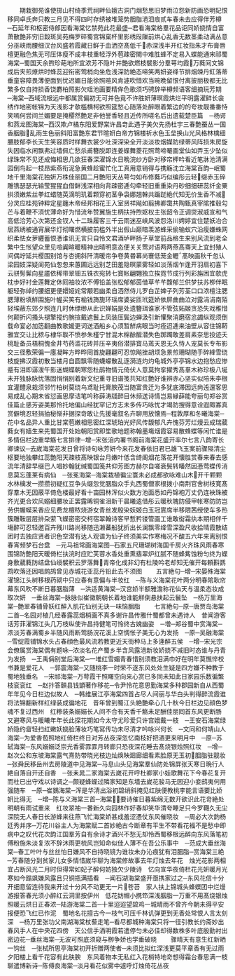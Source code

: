 <!-- { "loadSidebar": true } -->
　　期栽御苑谁使掷山村绮季荒祠畔仙娥古洞门烟愁思旧梦雨泣怨新防画恐明妃恨移同卓氏奔只教三月见不得四时存绣被堆笼势胭脂浥泪痕贰车春未去应得伴芳樽　─石延年和枢密侍郎因看海棠忆禁苑此花最盛─君看海棠格羣花品讵同娇娆情自富萧散艶非穷旧縠斑吴苑梅罗碎蜀宫锦窠杯里影绣叚隟前烘心乱香无数茎柔动满丛意分巫峡雨腰细汉台风盛若霞藏日鲜于血洒空髙低千赤深浅半开红妆指朱才布膏唇檀更融色焦无可压体瘦不成丰枝重轻浮外苞疎密閙中难胜蜂不定易入蝶能通宋祁蜀海棠─蜀国天余煦珍葩地所宜浓芳不隐叶并艶欲燃枝襞影分羣萼均霞万蕤囘文锦成后夹煎燎烘时蜂蕊迎衔密莺梢向坐危浅深防絶态啼笑两妍姿绛节排烟竦丹釭落蒂垂童容障畏薄便面到忧迟媚日能徐照暄风肯遽吹惜欢当晼晩留恨付离披丽极都无比繁多仅自持损香饶麝柏照影欠瑶池画要精侔色歌须巧骋辞举樽频语客细摘玩芳期　─海棠─西域流根远中都属赏偏初无可并色竟不许胜妍薄暝霞烘烂平明露濯鲜长衾绣作地密帐锦为天浅影才欹槛横柯欲照筵愁心随落处醉眼着繁边的的夸妆靓番番恃笑嘕何尝间兰媚要是掩樱然艶足非他誉香轻且近传所嗟名后出遗载楚臣篇　─杨谔和燕龙图海棠─西汉欺卢橘东阳爱野棠许昌竒此遇子美欠先扬杜宇三春艶蚕丛一国香胭脂乱雨生色丽斜阳富艶东君节暄妍白帝方锦楼祈水色玉垒换山光风格林檎细腰肢郁李长天生笑容质时样舞衣裳少吐深深染全开淡淡妆烟媒防绿蒂风阵损朱房旋失因临水闲飘弗过墙佩亡愁杀甫簪脱即连姜蝶舞菱花照莺啼罨画堂仙如弄玉少坠似绿珠常不见还成悔相思几欲狂春深濯锦水日晩浣纱方卧对移帘柙吟看近笔牀池清满园倒鸟起一枝昂紫燕衔泥急黄蜂趁蜜忙化工真用意销得与携觞沈立海棠百韵─岷蜀地千里海棠花独姸万株佳丽国二月艶阳天丛萼匀如布修蕤巧似编彤云轻缀赤玉碎雕镌瑟瑟光输莹猩猩血借鲜浅深相向背疎密逓勾牵轻旧重重染丹砂细细研蕊纤金粟拱须嫩紫丝拳红蜡随英滴明玑着颗穿初茎争袅娜翘榦共蹁跹絶代知无价生香不减分灵应桂苑钟粹定星躔木帝经邦相花王入室贤祥飚如翦拂卿霭共陶甄真宰隂推毂勾芒与着鞭不湏忧薄命好为惜流年赞翼施生柄扶持煦妪权主张韶令正调爕淑威宣和气高低洽芳心次第还金钗人十二珠履客三千云雨迷巫峡风波怨洛川娉婷宜住楚妖冶合居燕绣被通宵展华灯彻曙燃横披前槛外半出假山巅暗羡游蜂采偷输蚁穴沿瘦嫌蛛网织柔怯女萝纒蓄恨慿谁讯无言只自怜文君酒垆畔扬子草堂前品格生来别风流到老全繁中生怅望众里见喧阗暄暖精神出晴明意态便关关莺对语两两燕髙骞天上宜封殖人间偶竚延共樱围别馆与杏拥斜阡清暖帘争卷黄昬幕尚褰低笼金轣髙映画秋千忽认梁园妓深疑阆苑仙怱怱来蕙圃远远别芝田羞隐暝蒙雾轻如淡荡烟乍逢开羽扇初喜下云骈髣髴向星靥依稀带翠钿五铢衣宛转七寳帐翩翾独立挨霓节成行列彩旃困宜欹虎枕歩好衬金莲舞定休囘袖妆浓不傅铅盖张松郁郁茵借草芊芊馥郁兰供梦扶苏栁伴眠躯轻弥绰约腰细更便嬛娅姹常颙若幽柔自洒然侍儿罗白芷婢子列芳荃口口浓檀注腮腮薄粉填觧围施叶幄买笑有榆钱旖旎环瑶席婆娑匝玳筵娇依屏曲曲泣对露涓涓南陌轻埃蔽东郊夕照连几时休缥缈从此识婵娟是处遗簪珥谁家不管弦妬姬贪恐失戏稚惜何颠折闪搔头褪擎摐约腕揎戴遮鬟上凤装压鬓边蝉汲引新懽聚消磨宿忿蠲纵观须倒载命宴必加笾翻曲教歌媛更词送酒船乡心须暂觧病眼当时痊迢逓来油壁从容住锦鞯雅宜交让比秾与棣华聫不愤参朱槿宁甘混木棉酴醿潜失色踯躅敢差肩素奈思投迹夭桃耻备员梧桐愧金井芍药滥花砖并压辛夷俗潜排寳马蔫天恩无久恃人宠莫长专布影交三径敷荣徧一廛凝眸方晔晔囘首旋翩翩可忍惊飚挫胡烦急景煎珊瑚随手碎綘雪绕枝旋拂汉霞初散当楼月自圆飘零随蠛蠓散乱逐漪涟灼灼龟城外亭亭锦水边抱愁应惨蹙有泪即潺湲午影迷蝴蝶朝寒怨杜鹃物情元倚伏人意莫拘挛擢秀髙羣木称珍极八埏未开独脉脉忧落固悁悁别着新文纪重寻旧谱笺共知红艶好谁辨赤心坚实似陪朱李根宜灌醴泉栽须邻竹柏树莫绕乌鸢耻托膏腴茂当随富贵迁为多犹底滞因远尙迍邅客思易成乱心期未省愆画思摩诘笔吟称薛涛牋醉目休频送诗情岂易縁薛能夸丽句郑谷赏佳篇止感芳姿美那怜托地偏山经犹罕记方志未多传巧咏忧才竭防搜得意诠遐陬寡真赏僻境忍轻捐抽秘惭非据探竒敢让先援毫叙名卉聊用放懐焉─程敦厚和冬曦海棠─花中名品异人重比甘棠苞嫩相思密红深琥珀光好风传馥郁凡卉愧芬芳烂熳云成瑞葳蕤女有嫱生来先蜀国开处始朝阳赏即笙歌地题称翰墨塲烟霞容易散蜂蝶等闲忙谁是多情侣栏边重举觞七言排律─增─宋张洎内署书阁前海棠花盛开率尔七言八韵寄长卿谏议─去嵗海棠花发日曾将诗句咏芳妍今来花发春依旧君已雄飞玉案前骤隔清尘枢要地独攀红蕊艶阳天疎枝髙映银台月嫩叶低含绮阁烟花落花开懐胜赏春来春去感流年清辞早缀巴人唱妙翰犹缄蜀国笺共仰芳图方赫尔自嗟衰鬓转皤然因慿莺蝶传消息莫忘蓬莱有病仙　─张冕海棠─海棠栽植徧尘寰未必成都欲咏难山木开千颗颗水林檎发一攒攒初疑红豆争头缀忽觉胭脂众手丸西蜀僧家根拨小南荆官舍树枝寛髙穿羣木无因蔽平倚危楼最好看十亩园林浑似火数方池面悉如丹锦袍万丈仍连袂珠被齐光更合欢风嫋细腰妆正罢露晞铜雀泪新干晨曦逺借彤云暖秋魄防侵甲帐寒防防岂劳供幄幙采香应见费龙檀秾烧游女青丝发殷染妖姬白玉冠賔席半移隈茜绶使车多热簇雕鞍层层排朶萦飞蝶密密交柯宿翠翰诗客早慙矜镂管画工谁敢衒霜纨本期相伴千塲醉可忍轻邀百卉残川路尚移随迅濑蕃船犹折出长澜飘零绛雪深盈尺收拾晴霞散结团时去独应贤者识色空潜有达人观谱为仙子终须美实作寒梅况不酸五六年来离别恨春宵频梦石台盘　─元马祖常画海棠图─石家五尺珊瑚树海国千房火齐珠风雨春寒围锦防艶阳天暖倚栏扶浣时应贮芙蓉水香处重熏翡翠炉红腻不随蜂觜蚀粉匀终为蝶身敷葳蕤防结盘仙绶襞积云罗落舞青帝化成非幻有杜陵吟老却知无催开每頼斟鹦鹉吹落还因唱鹧鸪曾见赤城花亚蕊丹铅此去不须图
　　五言絶句─增─宋晏殊海棠濯锦江头树移根药砌中只应春有意偏与半妆红　─陈与义海棠花叶两分明春隂耿帘幕东风吹不断日暮胭脂薄　─洪适黄海棠─汉宫娇半额雅澹称花仙天与温柔态妆成取次妍　─垂丝海棠─脉脉似崔徽朝朝长着地谁能觧倒悬扶起云鬟坠　─杨万里海棠─艶翠春铺骨妖红醉入肌花仙别无诀一味恼胭脂
　　七言絶句─原─唐贾岛海棠二首─名园对植几经春露蕊烟梢画不真多谢许昌传雅什蜀都曾未遇诗人　昔闻游客话芳菲濯锦江头几万枝纵使许昌持健笔可怜终古媿幽姿　─増─郑谷蜀中赏海棠─浓淡芳春满蜀乡半随风雨断莺肠浣花溪上空惆怅子美无心为发扬　─原─吴融海棠─雪绽霞铺锦水头占春顔色最风流若教更近天街种马上多逄醉五侯　─增─宋光宗会僚属赏海棠偶有题咏─浓淡名花产蜀乡半含风露浥新妆娇娆不减旧时态谁与丹青为发扬　─王禹偁别堂后海棠─一堆红雪媚青春惜别须教泪满巾好在明年莫憔悴校书兼是爱花人　─郭震海棠─又随桃李一时荣不逐东风处处生疑是四方嫌不种教于蜀地独垂名　─宋祁海棠─万萼霞干照曙空向来心赏已多同未知此日家园乐数徧繁枝衮衮红　─赵抃答贑县钱顗著作移花─令尹怜花意思勤海棠多种郡园新自从西蜀年年见今日栏边似故人　─韩维展江亭海棠四首占尽人间丽与华白头判得醉流霞谁将法锦翻新样红绿装成徧地花　昔年曾到蜀江头絶艶牵心几十秋今日栏边见顔色梦魂不复过西州　红糁装条嫋嫋长人间不合有天香千觞未足酬佳丽囘首东风更断肠　又避寒风与暖曦年年长此探花期如今太守尤珍爱只许宫娥戴一枝　─王安石海棠绿娇隐约睂轻扫红嫩妖娆脸薄妆巧笔冩传功未尽清才吟咏兴何长　─文同和何靖山人海棠─为爱香苞照地红倚栏终日对芳丛夜深忽忆南枝好把酒更来明月中　─原─苏轼海棠─东风嫋嫋泛崇光香雾霏霏月转廊只恐夜深花睡去髙烧银烛照红妆　─增─赵次公和东坡海棠露气熹防带晓光枝边灿焕映廻廊细看素脸原无玉初胭脂驻靓妆　─张舜民移岳州去房陵道中见海棠─马息山头见海棠羣仙防处锦屏张天寒日晩行人絶自落自开还自香　─张耒晁二家海棠去嵗花开呼杜卿家小娃歌舞花下今春花复开而杜已出守戏以诗调之─颇疑蜂蝶过隣家知是东墙去嵗花骏马无因迎小妾鸱夷何用强随车　─原─崔鷃海棠─浑是华清出浴初碧绡斜掩见红肤便教桃李能言语要比娇妍比得无　─增─陈与义海棠三首─海棠要诗催日暮紫绵无数开欲识此花竒絶处明朝有雨试重来　红妆翠袖一番新久向园林作好春却笑华清夸睡足只今罗韈久无尘　深院无人春日长游蜂来往燕飞忙海棠娇甚成羞涩慿仗东风催晓妆　─周必大次韵杨廷秀并序─万花川谷主人为海棠赋二首妙絶古今断章有平生不带看花福不是愁中即病中之叹代花次韵江国羣芳自有余诗才酒兴不愁无却怜西蜀移根远醉向东风落笔初　傅粉施朱淡复浓不辞沐雨更梳风岂知命似佳人薄不在吾公乐事中　─范成大垂丝海棠─春工叶叶与丝丝怕日嫌风不自持晓镜为谁妆未办沁痕犹有泪胭脂─赏海棠三絶─芳春随分到贫家儿女多情惜嵗华聊为海棠修故事去年灯烛去年花　烛光花影两相宜占断风光二月时但得常如妃子醉何妨独欠少陵诗　忆向宣华夜倚栏花光妍暖月光寒如今蹋飒嫌风露且只铜瓶满插看　─闻石湖海棠盛开亟携家过之─东风花信十分开细意留连待我来开过十分风不动更无一片苍苔　家人扶上锦城头蜂蝶团中烂熳游报答春光须小醉红云洞里按伊州　低花妨帽小携笻深浅胭脂一万重不用髙烧银烛照暖云烘日正春浓─陆游海棠二首─十里迢迢望碧鸡一城晴雨不曾齐今朝未得平安报便恐飞红已作泥　蜀地名花擅古今一枝气可压千林讥弹更到无香处常恨人言太刻深　─杨万里张功父南湖海棠杖藜走笔─看尽都城种海棠只将一径引教长约斋妙出春风手人在中央花四傍　天公信手洒明霞若遣停匀未必佳却得数株多叶底殷勤衬出密边花─垂丝海棠─无波可照底须窥与栁争娇也学垂破晓
　　骤晴天有意生红新晒一钩丝　─张栻所思亭海棠初开折赠两使者─未须比拟红深浅更莫平章香有无过雨夕阳楼上看千花容有此肤腴　东风着物本无私红入花梢特地竒想得霜台春思满一枝聊遣博新诗─陈傅良海棠─淡月看花似雾中遽呼灯烛倚花丛夜
